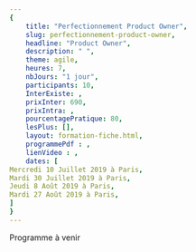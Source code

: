 ```yaml
---
{
	title: "Perfectionnement Product Owner",
	slug: perfectionnement-product-owner, 
	headline: "Product Owner",
	description: " ",
	theme: agile,
	heures: 7,
	nbJours: "1 jour",
	participants: 10,
	InterExiste: ,
	prixInter: 690,
	prixIntra: ,
	pourcentagePratique: 80,
	lesPlus: [],
	layout: formation-fiche.html, 
	programmePdf : ,
	lienVideo : ,
	dates: [
Mercredi 10 Juillet 2019 à Paris,
Mardi 30 Juillet 2019 à Paris,
Jeudi 8 Août 2019 à Paris, 
Mardi 27 Août 2019 à Paris,
]
}
---
```

Programme à venir
